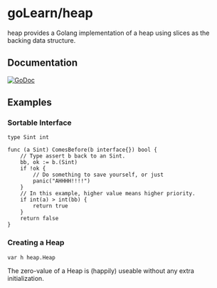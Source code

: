 # goLearn/heap

heap provides a Golang implementation of a heap using
slices as the backing data structure.

## Documentation

[![GoDoc](https://godoc.org/github.com/RMMoreton/goLearn/heap?status.svg)](https://godoc.org/github.com/RMMoreton/goLearn/heap)

## Examples

### Sortable Interface

	type Sint int

	func (a Sint) ComesBefore(b interface{}) bool {
		// Type assert b back to an Sint.
		bb, ok := b.(Sint)
		if !ok {
			// Do something to save yourself, or just
			panic("AHHHH!!!!")
		}
		// In this example, higher value means higher priority.
		if int(a) > int(bb) {
			return true
		}
		return false
	}

### Creating a Heap

	var h heap.Heap

The zero-value of a Heap is (happily) useable without any extra initialization.
